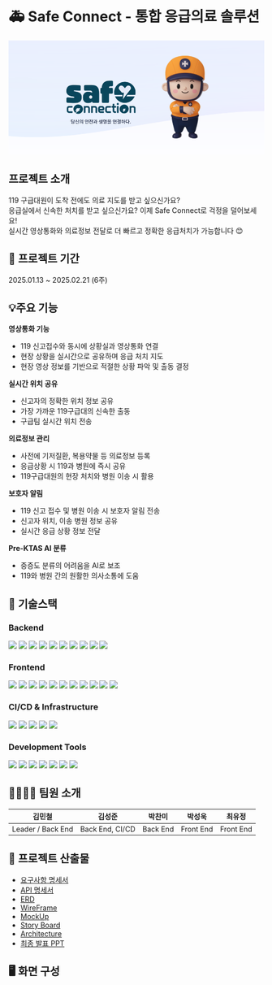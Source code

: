 # 🚑 Safe Connect - 통합 응급의료 솔루션
![배너](./docs/image/readme_banner.png)

## 프로젝트 소개
119 구급대원이 도착 전에도 의료 지도를 받고 싶으신가요? <br/> 응급실에서 신속한 처치를 받고 싶으신가요?
이제 Safe Connect로 걱정을 덜어보세요! <br/> 실시간 영상통화와 의료정보 전달로 더 빠르고 정확한 응급처치가 가능합니다 😊

## 📆 프로젝트 기간
2025.01.13 ~ 2025.02.21 (6주)

## 💡주요 기능
**영상통화 기능** 
- 119 신고접수와 동시에 상황실과 영상통화 연결
- 현장 상황을 실시간으로 공유하며 응급 처치 지도
- 현장 영상 정보를 기반으로 적절한 상황 파악 및 출동 결정

**실시간 위치 공유**
- 신고자의 정확한 위치 정보 공유
- 가장 가까운 119구급대의 신속한 출동
- 구급팀 실시간 위치 전송

**의료정보 관리**
- 사전에 기저질환, 복용약물 등 의료정보 등록
- 응급상황 시 119과 병원에 즉시 공유
- 119구급대원의 현장 처치와 병원 이송 시 활용

**보호자 알림**
- 119 신고 접수 및 병원 이송 시 보호자 알림 전송
- 신고자 위치, 이송 병원 정보 공유
- 실시간 응급 상황 정보 전달

**Pre-KTAS AI 분류**
- 중증도 분류의 어려움을 AI로 보조
- 119와 병원 간의 원활한 의사소통에 도움

## 🔧 기술스택
### Backend
<img src="https://img.shields.io/badge/java-007396?style=flat-square&logo=java&logoColor=white"/>
<img src="https://img.shields.io/badge/MariaDB-003545?style=flat-square&logo=mariaDB&logoColor=white"/>
<img src="https://img.shields.io/badge/IntelliJ IDEA-000000?style=flat-square&logo=IntelliJ IDEA&logoColor=white">
<img src="https://img.shields.io/badge/SpringBoot_3.3.1-6DB33F?style=flat-squarelogo=Spring Boot&logoColor=white">
<img src="https://img.shields.io/badge/Spring Data JPA-6DB33F?style=flat-square&logo=&logoColor=white">
<img src="https://img.shields.io/badge/Spring Security-6DB33F?style=flat-square&logo=Spring Security&logoColor=white">
<img src="https://img.shields.io/badge/SSE-000000?style=flat-square&logo=&logoColor=white">
<img src="https://img.shields.io/badge/Redis-DC382D?style=flat-square&logo=Redis&logoColor=white">
<img src="https://img.shields.io/badge/AWS S3-569A31?style=flat-square&logo=amazons3&logoColor=white">
<img src="https://img.shields.io/badge/Openvidu_2.30.0-232F3E?style=flat-square&logo=&logoColor=white">


### Frontend
<img src="https://img.shields.io/badge/React-61DAFB?style=flat-square&logo=React&logoColor=black"/>
<img src="https://img.shields.io/badge/JavaScript-F7DF1E?style=flat-square&logo=javascript&logoColor=black"/>
<img src="https://img.shields.io/badge/Typescript-3178C6?style=flat-square&logo=Typescript&logoColor=white"/>
<img src="https://img.shields.io/badge/Tailwind CSS-06B6D4?style=flat-square&logo=Tailwind CSS&logoColor=white"/>
<img src="https://img.shields.io/badge/Vite_5.3.1-646CFF?style=flat-square&logo=Vite&logoColor=white">
<img src="https://img.shields.io/badge/zustand-000000?style=flat-square&logo=&logoColor=white">
<img src="https://img.shields.io/badge/axios-5A29E4?style=flat-square&logo=styledcomponents&logoColor=white">
<img src="https://img.shields.io/badge/Openvidu_2.30.0-232F3E?style=flat-square&logo=&logoColor=white">
<img src="https://img.shields.io/badge/Kakao Map API-FFCD00?style=flat-square&logo=&logoColor=black">
<img src="https://img.shields.io/badge/TMAP API-FFCD00?style=flat-square&logo=&logoColor=black">
<img src="https://img.shields.io/badge/SSE-000000?style=flat-square&logo=&logoColor=white">

### CI/CD & Infrastructure
<img src="https://img.shields.io/badge/Amazon AWS-232F3E?style=flat-square&logo=amazonaws&logoColor=white"/> 
<img src="https://img.shields.io/badge/Docker-2496ED?style=flat-square&logo=Docker&logoColor=white"/>
<img src="https://img.shields.io/badge/AWS EC2-232F3E?style=flat-square&logo=Amazon AWS&logoColor=white"> 
<img src="https://img.shields.io/badge/Jenkins-D24939?style=flat-square&logo=Jenkins&logoColor=white">
<img src="https://img.shields.io/badge/NGINX-009639?style=flat-square&logo=NGINX&logoColor=white">

### Development Tools
<img src="https://img.shields.io/badge/Visual Studio Code-007ACC?style=flat-square&logo=Visual Studio Code&logoColor=white"> 
<img src="https://img.shields.io/badge/WebStorm-000000?style=flat-square&logo=WebStorm&logoColor=white">
<img src="https://img.shields.io/badge/Git(Gitlab)-FCA121?style=flat-square&logo=Gitlab&logoColor=white"> 
<img src="https://img.shields.io/badge/Jira-0052CC?style=flat-square&logo=Jira&logoColor=white"> 
<img src="https://img.shields.io/badge/Notion-000000?style=flat-square&logo=Notion&logoColor=white"> 
<img src="https://img.shields.io/badge/Mattermost-0058CC?style=flat-square&logo=Mattermost&logoColor=white"> 
<img src="https://img.shields.io/badge/Figma-F24E1E?style=flat-square&logo=Figma&logoColor=white">

## 👨‍👩‍👧‍👦 팀원 소개
| 김민철| 김성준 | 박찬미| 박성욱 | 최유정 |
|------|-------|-----|-----|-----|
| Leader / Back End | Back End, CI/CD | Back End | Front End | Front End |

## 🔶 프로젝트 산출물
- [요구사항 명세서](https://www.notion.so/176142f4138080cdb62cc1bec89ed837)
- [API 명세서](https://www.notion.so/API-176142f41380801ab424d9ada4cc88e3)
- [ERD](./docs/ERD.png)
- [WireFrame](docs/wireFrame.md)
- [MockUp](docs/Mockup.md)
- [Story Board](docs/StoryBoard.pdf)
- [Architecture](docs/image/%EC%95%84%EC%B9%B4%ED%85%8D%EC%B3%90.png)
- [최종 발표 PPT](docs/12%EA%B8%B0_%EA%B3%B5%ED%86%B5PJT_%EB%B0%9C%ED%91%9C%EC%9E%90%EB%A3%8C_C207.pdf)

## 🖥️ 화면 구성
